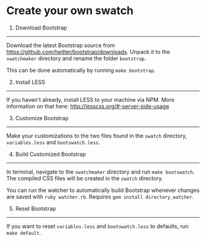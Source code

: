 Create your own swatch
======================

1. Download Bootstrap
------
Download the latest Bootstrap source from https://github.com/twitter/bootstrap/downloads. Unpack it to the `swatchmaker` directory and rename the folder `bootstrap`.

This can be done automatically by running `make bootstrap`.

2. Install LESS
------
If you haven't already, install LESS to your machine via NPM. More information on that here: http://lesscss.org/#-server-side-usage

3. Customize Bootstrap
------
Make your customizations to the two files found in the `swatch` directory, `variables.less` and `bootswatch.less`.


4. Build Customized Bootstrap
------
In terminal, navigate to the `swatchmaker` directory and run `make bootswatch`. The compiled CSS files will be created in the `swatch` directory.

You can run the watcher to automatically build Bootstrap whenever changes are saved with `ruby watcher.rb`. Requires `gem install directory_watcher`.

5. Reset Bootstrap
------
If you want to reset `variables.less` and `bootswatch.less` to defaults, run `make default`.